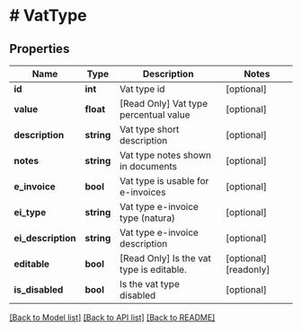 # # VatType

## Properties

Name | Type | Description | Notes
------------ | ------------- | ------------- | -------------
**id** | **int** | Vat type id | [optional]
**value** | **float** | [Read Only] Vat type percentual value | [optional]
**description** | **string** | Vat type short description | [optional]
**notes** | **string** | Vat type notes shown in documents | [optional]
**e_invoice** | **bool** | Vat type is usable for e-invoices | [optional]
**ei_type** | **string** | Vat type e-invoice type (natura) | [optional]
**ei_description** | **string** | Vat type e-invoice description | [optional]
**editable** | **bool** | [Read Only] Is the vat type is editable. | [optional] [readonly]
**is_disabled** | **bool** | Is the vat type disabled | [optional]

[[Back to Model list]](../../README.md#models) [[Back to API list]](../../README.md#endpoints) [[Back to README]](../../README.md)
